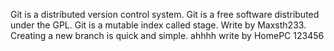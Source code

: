 Git is a distributed version control system.
Git is a free software distributed under the GPL.
Git is a mutable index called stage.
Write by Maxsth233.
Creating a new branch is quick and simple.
ahhhh
write by HomePC
123456
